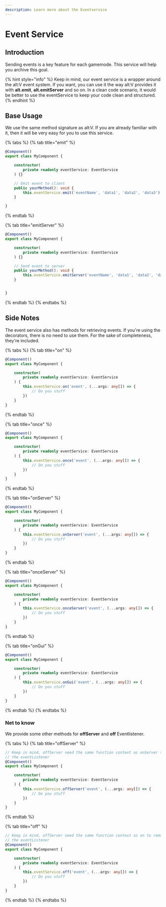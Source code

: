 ```yaml
---
description: Learn more about the Eventservice
---
```


# Event Service

## Introduction

Sending events is a key feature for each gamemode. This service will help you archive this goal.

{% hint style="info" %}
Keep in mind, our event service is a wrapper around the alt:V event system. If you want, you can use it the way alt:V provides it with **alt.emit**, **alt.emitServer** and so on. In a clean code scenario, it would be better to use the eventService to keep your code clean and structured.
{% endhint %}

## Base Usage

We use the same method signature as alt:V. If you are already familiar with it, then it will be very easy for you to use this service.

{% tabs %}
{% tab title="emit" %}
```typescript
@Component()
export class MyComponent {

    constructor(
        private readonly eventService: EventService
    ) {}

    // Emit event to client
    public yourMethod(): void {
        this.eventService.emit('eventName', 'data1', 'data2', 'data3')
    }

}
```
{% endtab %}

{% tab title="emitServer" %}
```typescript
@Component()
export class MyComponent {

    constructor(
        private readonly eventService: EventService
    ) {}

    // Send event to server
    public yourMethod(): void {
        this.eventService.emitServer('eventName', 'data1', 'data2', 'data3')
    }


}
```
{% endtab %}
{% endtabs %}

## Side Notes

The event service also has methods for retrieving events. If you're using the decorators, there is no need to use them. For the sake of completeness, they're included.

{% tabs %}
{% tab title="on" %}
```typescript
@Component()
export class MyComponent {

    constructor(
        private readonly eventService: EventService
    ) {
        this.eventService.on('event', (...args: any[]) => {
            // Do you stuff
        })
    }
}
```
{% endtab %}

{% tab title="once" %}
```typescript
@Component()
export class MyComponent {

    constructor(
        private readonly eventService: EventService
    ) {
        this.eventService.once('event', (...args: any[]) => {
            // Do you stuff
        })
    }
}
```
{% endtab %}

{% tab title="onServer" %}
```typescript
@Component()
export class MyComponent {

    constructor(
        private readonly eventService: EventService
    ) {
        this.eventService.onServer('event', (...args: any[]) => {
            // Do you stuff
        })
    }
}
```
{% endtab %}

{% tab title="onceServer" %}
```typescript
@Component()
export class MyComponent {

    constructor(
        private readonly eventService: EventService
    ) {
        this.eventService.onceServer('event', (...args: any[]) => {
            // Do you stuff
        })
    }
}
```
{% endtab %}

{% tab title="onGui" %}
```typescript
@Component()
export class MyComponent {

    constructor(
        private readonly eventService: EventService
    ) {
        this.eventService.onGui('event', (...args: any[]) => {
            // Do you stuff
        })
    }
}
```
{% endtab %}
{% endtabs %}

### Net to know

We provide some other methods for **offServer** and **off** Eventlistener.

{% tabs %}
{% tab title="offServer" %}
```typescript
// Keep in mind, offServer need the same function context as onServer to remove
// the eventListener
@Component()
export class MyComponent {

    constructor(
        private readonly eventService: EventService
    ) {
        this.eventService.offServer('event', (...args: any[]) => {
            // Do you stuff
        })
    }
}
```
{% endtab %}

{% tab title="off" %}
```typescript
// Keep in mind, offServer need the same function context as on to remove
// the eventListener
@Component()
export class MyComponent {

    constructor(
        private readonly eventService: EventService
    ) {
        this.eventService.off('event', (...args: any[]) => {
            // Do you stuff
        })
    }
}
```
{% endtab %}
{% endtabs %}

